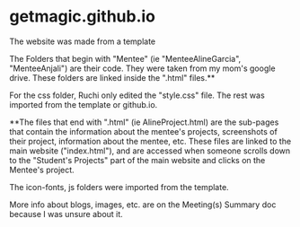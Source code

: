 # getmagic.github.io
The website was made from a template

The Folders that begin with "Mentee" (ie "MenteeAlineGarcia", "MenteeAnjali") are their code. They were taken from my mom's google drive. These folders are linked inside the ".html" files.**

For the css folder, Ruchi only edited the "style.css" file. The rest was imported from the template or github.io. 

**The files that end with ".html" (ie AlineProject.html) are the sub-pages that contain the information about the mentee's projects, screenshots of their project, information about the mentee, etc. These files are linked to the main website ("index.html"), and are accessed when someone scrolls down to the "Student's Projects" part of the main website and clicks on the Mentee's project. 

The icon-fonts, js folders were imported from the template. 

More info about blogs, images, etc. are on the Meeting(s) Summary doc because I was unsure about it. 
 


